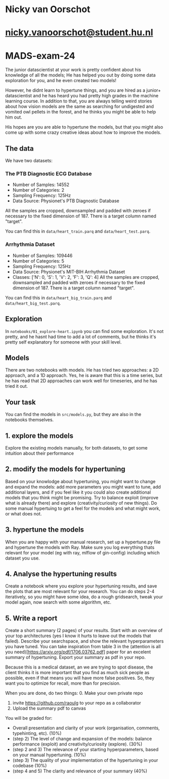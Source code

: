 # Nicky van Oorschot
# nicky.vanoorschot@student.hu.nl

# MADS-exam-24
The junior datascientist at your work is pretty confident about his knowledge of all the models; He has helped you out by doing some data exploration for you, and he even created two models!

However, he didnt learn to hypertune things, and you are hired as a junior+ datascientist and he has heard you had pretty high grades in the machine learning course.
In addition to that, you are always telling weird stories about how vision models are the same as searching for undigested and vomited owl pellets in the forest, and he thinks you might be able to help him out.

His hopes are you are able to hypertune the models, but that you might also come up with some crazy creative ideas about how to improve the models.

## The data
We have two datasets:
### The PTB Diagnostic ECG Database

- Number of Samples: 14552
- Number of Categories: 2
- Sampling Frequency: 125Hz
- Data Source: Physionet's PTB Diagnostic Database

All the samples are cropped, downsampled and padded with zeroes if necessary to the fixed dimension of 187. There is a target column named "target".

You can find this in `data/heart_train.parq` and `data/heart_test.parq`.

### Arrhythmia Dataset

- Number of Samples: 109446
- Number of Categories: 5
- Sampling Frequency: 125Hz
- Data Source: Physionet's MIT-BIH Arrhythmia Dataset
- Classes: ['N': 0, 'S': 1, 'V': 2, 'F': 3, 'Q': 4]
All the samples are cropped, downsampled and padded with zeroes if necessary to the fixed dimension of 187. There is a target column named "target".

You can find this in `data/heart_big_train.parq` and `data/heart_big_test.parq`.

## Exploration
In `notebooks/01_explore-heart.ipynb` you can find some exploration. It's not pretty, and
he hasnt had time to add a lot of comments, but he thinks it's pretty self explanatory for
someone with your skill level.

## Models
There are two notebooks with models. He has tried two approaches: a 2D approach, and a 1D approach. Yes, he is aware that this is a time series, but he has read that 2D approaches can work well for timeseries, and he has tried it out.

## Your task
You can find the models in `src/models.py`, but they are also in the notebooks themselves.

## 1. explore the models
Explore the existing models manually, for both datasets, to get some intuition about their performance
## 2. modify the models for hypertuning
Based on your knowlodge about hypertuning, you might want to change and expand the models: add more parameters you might want to tune, add additional layers, and if you feel like it you could also create additional models that you think might be promising. Try to balance exploit (improve what is already there) and explore (creativity/curiosity of new things).
Do some manual hypertuing to get a feel for the models and what might work, or what does not.
## 3. hypertune the models
When you are happy with your manual research, set up a hypertune.py file and hypertune the models with Ray. Make sure you log everything thats relevant for your model (eg with ray, mlflow of gin-config) including which dataset you use.
## 4. Analyse the hypertuning results
Create a notebook where you explore your hypertuning results, and save the plots that are most relevant for your research.
You can do steps 2-4 iteratively, so you might have some idea, do a rough gridsearch, tweak your model again, now search with some algorithm, etc.

## 5. Write a report
Create a short summary (2 pages) of your results.
Start with an overview of your top architectures (yes I know it hurts to leave out the models that failed).
Describe your searchspace, and show the relevant hyperparameters you have tuned.
You can take inspiration from table 3 in the (attention is all you need)[https://arxiv.org/pdf/1706.03762.pdf] paper for an excelent summary of hypertuning. Export your summary as pdf in your repo.

Because this is a medical dataset, an we are trying to spot disease, the client thinks it is more important that you find as much sick people as possible, even if that means you will have more false positives. So, they want you to optimize for recall, more than for precision.

When you are done, do two things:
0. Make your own private repo
1. invite https://github.com/raoulg to your repo as a collaborator
2. Upload the summary pdf to canvas

You will be graded for:
- Overall presentation and clarity of your work (organisation, comments, typehinting, etc). (10%)
- (step 2) The level of change and expansion of the models: balance performance (exploit) and creativity/curiosity (explore). (30%)
- (step 2 and 3) The relevance of your starting hyperparameters, based on your manual hypertuning. (10%)
- (step 3) The quality of your implementation of the hypertuning in your codebase (10%)
- (step 4 and 5) The clarity and relevance of your summary (40%)